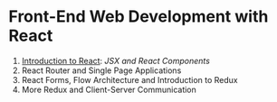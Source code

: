 # Front-End Web Development with React

1. [Introduction to React](https://github.com/vanessaaleung/full-stack-notes/tree/master/react/intro-to-react): _JSX and React Components_
2. React Router and Single Page Applications
3. React Forms, Flow Architecture and Introduction to Redux
4. More Redux and Client-Server Communication
